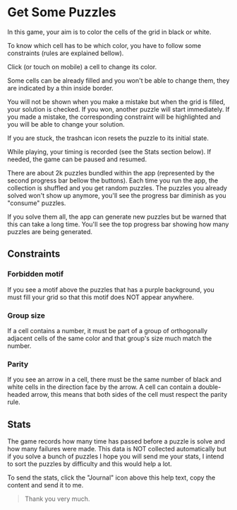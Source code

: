 # Get Some Puzzles

In this game, your aim is to color the cells of the grid in black or white.

To know which cell has to be which color, you have to follow some constraints (rules are explained bellow).

Click (or touch on mobile) a cell to change its color.

Some cells can be already filled and you won't be able to change them, they are indicated by a thin inside border.

You will not be shown when you make a mistake but when the grid is filled, your solution is checked. If you won, another puzzle will start immediately. If you made a mistake, the corresponding constraint will be highlighted and you will be able to change your solution.

If you are stuck, the trashcan icon resets the puzzle to its initial state.

While playing, your timing is recorded (see the Stats section below). If needed, the game can be paused and resumed.

There are about 2k puzzles bundled within the app (represented by the second progress bar bellow the buttons). Each time you run the app, the collection is shuffled and you get random puzzles. The puzzles you already solved won't show up anymore, you'll see the progress bar diminish as you "consume" puzzles.

If you solve them all, the app can generate new puzzles but be warned that this can take a long time. You'll see the top progress bar showing how many puzzles are being generated.

## Constraints

### Forbidden motif

If you see a motif above the puzzles that has a purple background, you must fill your grid so that this motif does NOT appear anywhere.

### Group size

If a cell contains a number, it must be part of a group of orthogonally adjacent cells of the same color and that group's size much match the number.

### Parity

If you see an arrow in a cell, there must be the same number of black and white cells in the direction face by the arrow. A cell can contain a double-headed arrow, this means that both sides of the cell must respect the parity rule.

## Stats

The game records how many time has passed before a puzzle is solve and how many failures were made. This data is NOT collected automatically but if you solve a bunch of puzzles I hope you will send me your stats, I intend to sort the puzzles by difficulty and this would help a lot.

To send the stats, click the "Journal" icon above this help text, copy the content and send it to me.

> Thank you very much.

